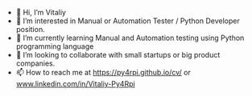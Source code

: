 - 👋 Hi, I’m Vitaliy
- 👀 I’m interested in Manual or Automation Tester / Python Developer position.
- 🌱 I’m currently learning Manual and Automation testing using Python programming language
- 💞️ I’m looking to collaborate with small startups or big product companies.
- 📫 How to reach me at  https://py4rpi.github.io/cv/   or   www.linkedin.com/in/Vitaliy-Py4Rpi

<!---
Py4Rpi/Py4Rpi is a ✨ special ✨ repository because its `README.md` (this file) appears on your GitHub profile.
You can click the Preview link to take a look at your changes.
--->
